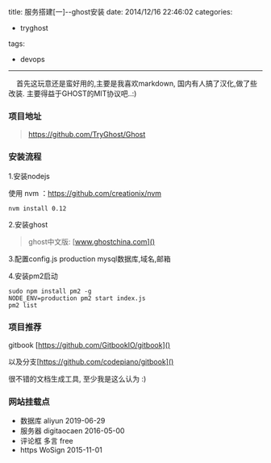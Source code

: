 title: 服务搭建[一]--ghost安装
date: 2014/12/16 22:46:02
categories:
 - tryghost

tags:
 - devops 



---

&nbsp;&nbsp;&nbsp;&nbsp;首先这玩意还是蛮好用的,主要是我喜欢markdown, 国内有人搞了汉化,做了些改装. 主要得益于GHOST的MIT协议吧..:)

### 项目地址

>https://github.com/TryGhost/Ghost

### 安装流程

 1.安装nodejs

使用 nvm ：https://github.com/creationix/nvm

```language-bash
nvm install 0.12
```

 2.安装ghost
 >ghost中文版: [www.ghostchina.com]()
 
 3.配置config.js production mysql数据库,域名,邮箱
 
 4.安装pm2启动

```language-bash
sudo npm install pm2 -g
NODE_ENV=production pm2 start index.js 
pm2 list
```


### 项目推荐

gitbook [https://github.com/GitbookIO/gitbook]()

以及分支[https://github.com/codepiano/gitbook]()

很不错的文档生成工具, 至少我是这么认为 :)
 


### 网站挂载点

 * 数据库 aliyun         2019-06-29
 * 服务器 digitaocaen    2016-05-00
 * 评论框 多言            free
 * https  WoSign         2015-11-01




